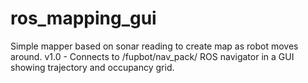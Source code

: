 # ros_mapping_gui
Simple mapper based on sonar reading to create map as robot moves around.
v1.0 - Connects to /fupbot/nav_pack/ ROS navigator in a GUI showing trajectory and occupancy grid.


